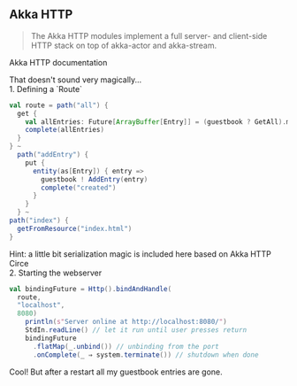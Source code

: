 ## Akka HTTP


>The Akka HTTP modules implement a full server- and client-side HTTP stack on top of akka-actor and akka-stream.

Akka HTTP documentation
<div class="fragment">That doesn't sound very magically...</div>


<div>1. Defining a `Route`</div>

```Scala
val route = path("all") {
  get {
    val allEntries: Future[ArrayBuffer[Entry]] = (guestbook ? GetAll).mapTo[ArrayBuffer[Entry]]
    complete(allEntries)
  }
} ~
  path("addEntry") {
    put {
      entity(as[Entry]) { entry =>
        guestbook ! AddEntry(entry)
        complete("created")
      }
    }
  } ~
path("index") {
  getFromResource("index.html")
}
```
<div class="fragment">Hint: a little bit serialization magic is included here based on Akka HTTP Circe</div>


<div>2. Starting the webserver</div>

```Scala
val bindingFuture = Http().bindAndHandle(
  route,
  "localhost",
  8080)
    println(s"Server online at http://localhost:8080/")
    StdIn.readLine() // let it run until user presses return
    bindingFuture
      .flatMap(_.unbind()) // unbinding from the port
      .onComplete(_ ⇒ system.terminate()) // shutdown when done
```
<div class="fragment">Cool! But after a restart all my guestbook entries are gone.</div>
